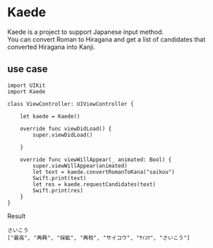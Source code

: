 # Kaede

Kaede is a project to support Japanese input method.  
You can convert Roman to Hiragana and get a list of candidates that converted Hiragana into Kanji.  

## use case

```
import UIKit
import Kaede

class ViewController: UIViewController {

    let kaede = Kaede()
    
    override func viewDidLoad() {
        super.viewDidLoad()
        
    }
    
    override func viewWillAppear(_ animated: Bool) {
        super.viewWillAppear(animated)
        let text = kaede.convertRomanToKana("saikou")
        Swift.print(text)
        let res = kaede.requestCandidates(text)
        Swift.print(res)
    }
}
```

Result  
	
	さいこう
	["最高", "再興", "採鉱", "再校", "サイコウ", "ｻｲｺｳ", "さいこう"]